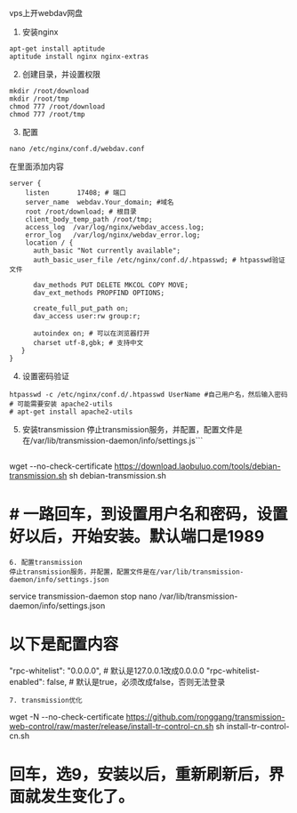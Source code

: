 vps上开webdav网盘
1. 安装nginx
```
apt-get install aptitude
aptitude install nginx nginx-extras
```
2. 创建目录，并设置权限
```
mkdir /root/download
mkdir /root/tmp
chmod 777 /root/download
chmod 777 /root/tmp
```
3. 配置
```
nano /etc/nginx/conf.d/webdav.conf
```
在里面添加内容
```
server {
    listen       17408; # 端口
    server_name  webdav.Your_domain; #域名
    root /root/download; # 根目录
    client_body_temp_path /root/tmp;
    access_log  /var/log/nginx/webdav_access.log;
    error_log   /var/log/nginx/webdav_error.log;
    location / {
      auth_basic "Not currently available";
      auth_basic_user_file /etc/nginx/conf.d/.htpasswd; # htpasswd验证文件

      dav_methods PUT DELETE MKCOL COPY MOVE;
      dav_ext_methods PROPFIND OPTIONS;

      create_full_put_path on;
      dav_access user:rw group:r;

      autoindex on; # 可以在浏览器打开
      charset utf-8,gbk; # 支持中文
   }
}
```
4. 设置密码验证
```
htpasswd -c /etc/nginx/conf.d/.htpasswd UserName #自己用户名，然后输入密码
# 可能需要安装 apache2-utils
# apt-get install apache2-utils
```

5. 安装transmission
停止transmission服务，并配置，配置文件是在/var/lib/transmission-daemon/info/settings.js```
```
```
wget --no-check-certificate https://download.laobuluo.com/tools/debian-transmission.sh
sh debian-transmission.sh
# # 一路回车，到设置用户名和密码，设置好以后，开始安装。默认端口是1989
```
6. 配置transmission
停止transmission服务，并配置，配置文件是在/var/lib/transmission-daemon/info/settings.json
```
service transmission-daemon stop
nano /var/lib/transmission-daemon/info/settings.json
# 以下是配置内容
"rpc-whitelist": "0.0.0.0",  # 默认是127.0.0.1改成0.0.0.0
"rpc-whitelist-enabled": false, # 默认是true，必须改成false，否则无法登录
```
7. transmission优化
```
wget -N --no-check-certificate https://github.com/ronggang/transmission-web-control/raw/master/release/install-tr-control-cn.sh
sh install-tr-control-cn.sh
# 回车，选9，安装以后，重新刷新后，界面就发生变化了。
```


